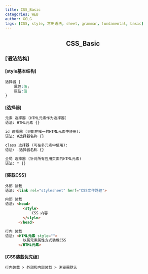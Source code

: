 ```yaml
---
title: CSS_Basic
categories: WEB
author: GGLG
tags: [CSS, style, 常用语法, sheet, grammar, fundamental, basic]
---
```


## <center>CSS_Basic 


### [语法结构]

#### [style基本结构]
```css
选择器 {
    属性:值;
    属性:值
}
```

#### [选择器]
```markdown
元素 选择器 (HTML元素作为选择器)
语法: HTML元素 {}
```
```markdown
id 选择器 (只能在唯一的HTML元素中使用):
语法: #选择器名称 {}
```
```markdown
class 选择器 (可在多元素中使用):
语法: .选择器名称 {}
```
```markdown
全局 选择器 (针对所有应用页面的HTML元素)
语法: * {}
```

#### [装载CSS]
```markdown
外部 装载
语法: <link rel="stylesheet" herf="CSS文件路径">
```
```markdown
内部 装载
语法: <head>
        <style>
            CSS 内容
        </style>
      </head>
```
```markdown
行内 装载
语法: <HTML元素 style="">
        以属元素属性方式装载CSS
      </HTML元素>
```

#### [CSS装载优先级]
```markdown
行内装载 > 外部和内部装载 > 浏览器默认
```